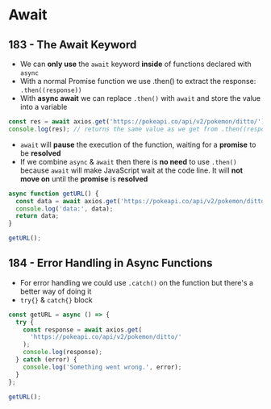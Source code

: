 # Await



## 183 - The Await Keyword

* We can **only use** the `await` keyword **inside** of functions declared with `async`
* With a normal Promise function we use .then\(\) to extract the response: `.then((response))`
* With **async await** we can replace `.then()` with `await` and store the value into a variable

```javascript
const res = await axios.get('https://pokeapi.co/api/v2/pokemon/ditto/');
console.log(res); // returns the same value as we get from .then((response))
```

* `await` will **pause** the execution of the function, waiting for a **promise** to be **resolved**
* If we combine `async` & `await` then there is **no need** to use `.then()` because `await` will make JavaScript wait at the code line. It will **not move on** until the **promise** is **resolved**

```javascript
async function getURL() {
  const data = await axios.get('https://pokeapi.co/api/v2/pokemon/ditto/');
  console.log('data:', data);
  return data;
}

getURL();
```

## 184 - Error Handling in Async Functions

* For error handling we could use `.catch()` on the function but there's a better way of doing it
* `try{}` & `catch{}` block

```javascript
const getURL = async () => {
  try {
    const response = await axios.get(
      'https://pokeapi.co/api/v2/pokemon/ditto/'
    );
    console.log(response);
  } catch (error) {
    console.log('Something went wrong.', error);
  }
};

getURL();
```

